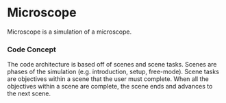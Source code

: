 # Microscope
Microscope is a simulation of a microscope.

### Code Concept
The code architecture is based off of scenes and scene tasks. Scenes are phases of the simulation (e.g. introduction, setup, free-mode). Scene tasks are objectives within a scene that the user must complete. When all the objectives within a scene are complete, the scene ends and advances to the next scene.
